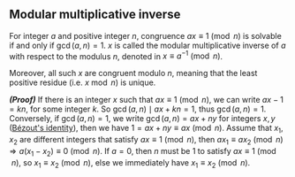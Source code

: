 ## Modular multiplicative inverse

For integer $a$ and positive integer $n$, congruence $a x \equiv 1 \pmod n$ is solvable if and only if $\gcd(a, n) = 1$. $x$ is called the modular multiplicative inverse of $a$ with respect to the modulus $n$, denoted in $x \equiv a^{-1} \pmod n$.

Moreover, all such $x$ are congruent modulo $n$, meaning that the least positive residue (i.e. $x \bmod n$) is unique.

***(Proof)*** If there is an integer $x$ such that $a x \equiv 1 \pmod n$, we can write $a x - 1 = k n$, for some integer $k$. So $\gcd(a, n) \mid a x + k n = 1$, thus $\gcd(a, n)= 1$. Conversely, if $\gcd(a, n) = 1$, we write $\gcd(a, n) = a x + n y$ for integers $x, y$ ([Bézout's identity](../../divisibility.md#bézouts-identity)), then we have $1 = a x + n y \equiv a x \pmod n$. Assume that $x_1, x_2$ are different integers that satisfy $a x \equiv 1 \pmod n$, then $a x_1 \equiv a x_2 \pmod n \Rightarrow a(x_1 - x_2) \equiv 0 \pmod n$. If $a = 0$, then $n$ must be $1$ to satisfy $a x \equiv 1 \pmod n$, so $x_1 \equiv x_2 \pmod n$, else we immediately have $x_1 \equiv x_2 \pmod n$.
